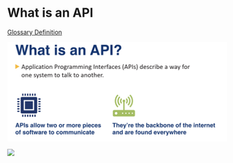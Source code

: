 # What is an API

[Glossary Definition](../../glossary/#api)

![](../../artifacts/what-api-1.png)

![](what-api-2.png)
